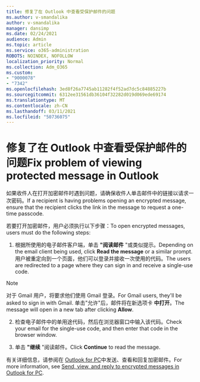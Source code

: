 ```yaml
---
title: 修复了在 Outlook 中查看受保护邮件的问题
ms.author: v-smandalika
author: v-smandalika
manager: dansimp
ms.date: 02/24/2021
audience: Admin
ms.topic: article
ms.service: o365-administration
ROBOTS: NOINDEX, NOFOLLOW
localization_priority: Normal
ms.collection: Adm_O365
ms.custom:
- "9000078"
- "7342"
ms.openlocfilehash: 3ed8f26a7745ab11282f4f52ad7dc5c84885227b
ms.sourcegitcommit: 6312ee31561db36104f32282d019d069ede69174
ms.translationtype: MT
ms.contentlocale: zh-CN
ms.lasthandoff: 03/11/2021
ms.locfileid: "50736075"
---
```

# <a name="fix-problem-of-viewing-protected-message-in-outlook"></a><span data-ttu-id="62e5b-102">修复了在 Outlook 中查看受保护邮件的问题</span><span class="sxs-lookup"><span data-stu-id="62e5b-102">Fix problem of viewing protected message in Outlook</span></span>

<span data-ttu-id="62e5b-103">如果收件人在打开加密邮件时遇到问题，请确保收件人单击邮件中的链接以请求一次密码。</span><span class="sxs-lookup"><span data-stu-id="62e5b-103">If a recipient is having problems opening an encrypted message, ensure that the recipient clicks the link in the message to request a one-time passcode.</span></span>

<span data-ttu-id="62e5b-104">若要打开加密邮件，用户必须执行以下步骤：</span><span class="sxs-lookup"><span data-stu-id="62e5b-104">To open encrypted messages, users must do the following steps:</span></span>

1. <span data-ttu-id="62e5b-105">根据所使用的电子邮件客户端，单击 **"阅读邮件** "或类似提示。</span><span class="sxs-lookup"><span data-stu-id="62e5b-105">Depending on the email client being used, click **Read the message** or a similar prompt.</span></span> <span data-ttu-id="62e5b-106">用户被重定向到一个页面，他们可以登录并接收一次使用的代码。</span><span class="sxs-lookup"><span data-stu-id="62e5b-106">The users are redirected to a page where they can sign in and receive a single-use code.</span></span>

> [!NOTE]
> <span data-ttu-id="62e5b-107">对于 Gmail 用户，将要求他们使用 Gmail 登录。</span><span class="sxs-lookup"><span data-stu-id="62e5b-107">For Gmail users, they'll be asked to sign in with Gmail.</span></span> <span data-ttu-id="62e5b-108">单击"允许"后，邮件将在新选项卡 **中打开**。</span><span class="sxs-lookup"><span data-stu-id="62e5b-108">The message will open in a new tab after clicking **Allow**.</span></span>

2. <span data-ttu-id="62e5b-109">检查电子邮件中的单用途代码，然后在浏览器窗口中输入该代码。</span><span class="sxs-lookup"><span data-stu-id="62e5b-109">Check your email for the single-use code, and then enter that code in the browser window.</span></span>

3. <span data-ttu-id="62e5b-110">单击 **"继续** "阅读邮件。</span><span class="sxs-lookup"><span data-stu-id="62e5b-110">Click **Continue** to read the message.</span></span>

<span data-ttu-id="62e5b-111">有关详细信息，请参阅在 [Outlook for PC](https://support.microsoft.com/topic/send-view-and-reply-to-encrypted-messages-in-outlook-for-pc-eaa43495-9bbb-4fca-922a-df90dee51980)中发送、查看和回复加密邮件。</span><span class="sxs-lookup"><span data-stu-id="62e5b-111">For more information, see [Send, view, and reply to encrypted messages in Outlook for PC](https://support.microsoft.com/topic/send-view-and-reply-to-encrypted-messages-in-outlook-for-pc-eaa43495-9bbb-4fca-922a-df90dee51980).</span></span>


